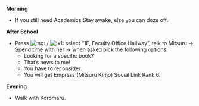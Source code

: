 **Morning**

- If you still need Academics Stay awake, else you can doze off.

**After School**

- Press ![:sq:](/assets/square.png) / ![:x1:](/assets/x1.png) select “1F, Faculty Office Hallway”, talk to Mitsuru -> Spend time with her -> when asked pick the following options:
  - Looking for a specific book?
  - That’s news to me!
  - You have to reconsider.
  - You will get Empress (Mitsuru Kirijo) Social Link Rank 6.

**Evening**

- Walk with Koromaru.
